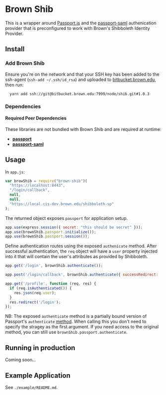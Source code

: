 # Brown Shib

This is a wrapper around [Passport.js](http://passportjs.org/) and the [passport-saml](https://www.npmjs.com/package/passport-saml) authenication provider that is preconfigured to work with Brown's Shibboleth Identity Provider.

## Install

### Add Brown Shib

Ensure you're on the network and that your SSH key has been added to the ssh-agent (`ssh-add ~/.ssh/id_rsa`) and uploaded to [bitbucket.brown.edu](https://bitbucket.brown.edu/plugins/servlet/ssh/account/keys), then run:

```
  yarn add ssh://git@bitbucket.brown.edu:7999/node/shib.git#1.0.3
```

### Dependencies

#### Required Peer Dependencies

These libraries are not bundled with Brown Shib and are required at runtime:

- [**passport**](https://www.npmjs.com/package/passport)
- [**passport-saml**](https://www.npmjs.com/package/passport-saml)

## Usage

In `app.js`:

```javascript
var browShib = require("brown-shib")(
  "https://localhost:8443",
  "/login/callback",
  null,
  null,
  "https://local.cis-dev.brown.edu/shibboleth-sp"
);
```

The returned object exposes `passport` for application setup.

```javascript
app.use(express.session({ secret: "this should be secret" }));
app.use(brownShib.passport.initialize());
app.use(brownShib.passport.session());
```

Define authentication routes using the exposed `authenicate` method. After successful authentication, the `req` object will have a `user` property injected into it that will contain the user's attributes as provided by Shibboleth.

```javascript
app.get('/login', brownShib.authenticate());

app.post('/login/callback', brownShib.authenticate({ successRedirect: '/', failureRedirect: '/error' });

app.get('/profile', function (req, res) {
  if (req.isAuthenticated()) {
    res.json(req.user);
  }
  res.redirect('/login');
});
```

NB: The exposed `authenticate` method is a partially bound version of Passport's `authenticate` [method](http://passportjs.org/docs/authenticate). When calling this you don't need to specify the stragey as the first argument. If you need access to the original method, you can still use `brownShib.passport.authenticate`.

## Running in production

Coming soon...

## Example Application

See `./example/README.md`.
